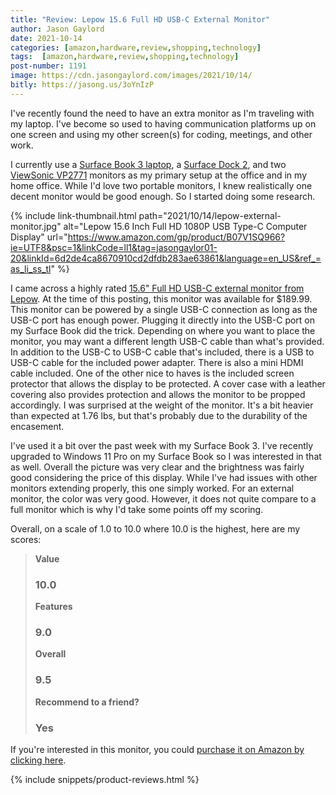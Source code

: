 ```yaml
---
title: "Review: Lepow 15.6 Full HD USB-C External Monitor"
author: Jason Gaylord
date: 2021-10-14
categories: [amazon,hardware,review,shopping,technology]
tags:  [amazon,hardware,review,shopping,technology]
post-number: 1191
image: https://cdn.jasongaylord.com/images/2021/10/14/
bitly: https://jasong.us/3oYnIzP
---
```


I've recently found the need to have an extra monitor as I'm traveling with my laptop. I've become so used to having communication platforms up on one screen and using my other screen(s) for coding, meetings, and other work.

I currently use a [Surface Book 3 laptop](https://www.amazon.com/NEW-Microsoft-Surface-Book-Touch-Screen/dp/B086QSTP4B?dchild=1&keywords=Surface+Book+3&qid=1634145862&sr=8-3&linkCode=ll1&tag=jasongaylor01-20&linkId=e98c2f5eb8a590b16a83b9d6f208e7eb&language=en_US&ref_=as_li_ss_tl), a [Surface Dock 2](https://www.amazon.com/Microsoft-Surface-USB-C-Gigabit-Ethernet/dp/B0883TPJ6X?dchild=1&keywords=Surface+Dock+2&qid=1634145929&sr=8-3&linkCode=ll1&tag=jasongaylor01-20&linkId=9dd4f79e934afa41b9910b5141d08618&language=en_US&ref_=as_li_ss_tl), and two [ViewSonic VP2771](https://www.amazon.com/ViewSonic-VP2771-Professional-Calibration-Photography/dp/B01LW8JU15?dchild=1&keywords=ViewSonic%2BVP2771&qid=1634146052&sr=8-3&th=1&linkCode=ll1&tag=jasongaylor01-20&linkId=cca7fcbc4ce8054bab78f6a66ee5c6ff&language=en_US&ref_=as_li_ss_tl) monitors as my primary setup at the office and in my home office. While I'd love two portable monitors, I knew realistically one decent monitor would be good enough. So I started doing some research. 

{% include link-thumbnail.html path="2021/10/14/lepow-external-monitor.jpg" alt="Lepow 15.6 Inch Full HD 1080P USB Type-C Computer Display" url="https://www.amazon.com/gp/product/B07V1SQ966?ie=UTF8&psc=1&linkCode=ll1&tag=jasongaylor01-20&linkId=6d2de4ca8670910cd2dfdb283ae63861&language=en_US&ref_=as_li_ss_tl" %}

I came across a highly rated [15.6" Full HD USB-C external monitor from Lepow](https://www.amazon.com/gp/product/B07V1SQ966?ie=UTF8&psc=1&linkCode=ll1&tag=jasongaylor01-20&linkId=6d2de4ca8670910cd2dfdb283ae63861&language=en_US&ref_=as_li_ss_tl). At the time of this posting, this monitor was available for $189.99. This monitor can be powered by a single USB-C connection as long as the USB-C port has enough power. Plugging it directly into the USB-C port on my Surface Book did the trick. Depending on where you want to place the monitor, you may want a different length USB-C cable than what's provided. In addition to the USB-C to USB-C cable that's included, there is a USB to USB-C cable for the included power adapter. There is also a mini HDMI cable included. One of the other nice to haves is the included screen protector that allows the display to be protected. A cover case with a leather covering also provides protection and allows the monitor to be propped accordingly. I was surprised at the weight of the monitor. It's a bit heavier than expected at 1.76 lbs, but that's probably due to the durability of the encasement. 

I've used it a bit over the past week with my Surface Book 3. I've recently upgraded to Windows 11 Pro on my Surface Book so I was interested in that as well. Overall the picture was very clear and the brightness was fairly good considering the price of this display. While I've had issues with other monitors extending properly, this one simply worked. For an external monitor, the color was very good. However, it does not quite compare to a full monitor which is why I'd take some points off my scoring. 

Overall, on a scale of 1.0 to 10.0 where 10.0 is the highest, here are my scores:

> **Value**
> ### 10.0
> 
> **Features**
> ### 9.0
> 
> **Overall**
> ### 9.5
> 
> **Recommend to a friend?**
> ### Yes

If you're interested in this monitor, you could [purchase it on Amazon by clicking here](https://www.amazon.com/gp/product/B07V1SQ966?ie=UTF8&psc=1&linkCode=ll1&tag=jasongaylor01-20&linkId=6d2de4ca8670910cd2dfdb283ae63861&language=en_US&ref_=as_li_ss_tl).

{% include snippets/product-reviews.html %}